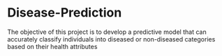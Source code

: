 # Disease-Prediction
The objective of this project is to develop a predictive model that can accurately classify individuals into diseased or non-diseased categories based on their health attributes
